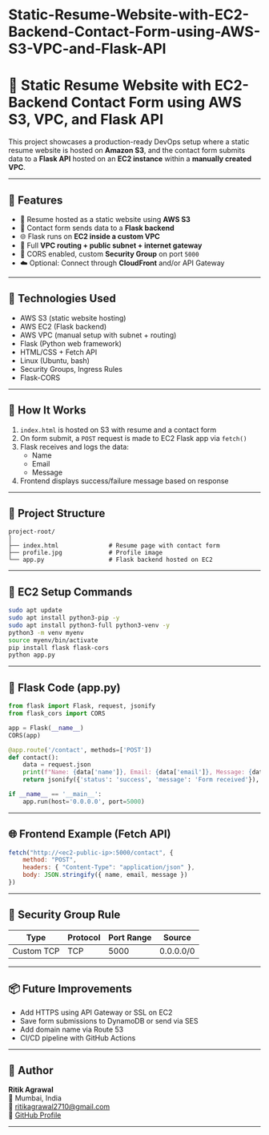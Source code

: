 # Static-Resume-Website-with-EC2-Backend-Contact-Form-using-AWS-S3-VPC-and-Flask-API

# 💼 Static Resume Website with EC2-Backend Contact Form using AWS S3, VPC, and Flask API

This project showcases a production-ready DevOps setup where a static resume website is hosted on **Amazon S3**, and the contact form submits data to a **Flask API** hosted on an **EC2 instance** within a **manually created VPC**.

---

## 🧠 Features

- 📄 Resume hosted as a static website using **AWS S3**
- 🧾 Contact form sends data to a **Flask backend**
- 🌐 Flask runs on **EC2 inside a custom VPC**
- 🔁 Full **VPC routing + public subnet + internet gateway**
- 🔐 CORS enabled, custom **Security Group** on port `5000`
- ☁️ Optional: Connect through **CloudFront** and/or API Gateway

---

## 🔧 Technologies Used

- AWS S3 (static website hosting)
- AWS EC2 (Flask backend)
- AWS VPC (manual setup with subnet + routing)
- Flask (Python web framework)
- HTML/CSS + Fetch API
- Linux (Ubuntu, bash)
- Security Groups, Ingress Rules
- Flask-CORS

---

## 🚀 How It Works

1. `index.html` is hosted on S3 with resume and a contact form
2. On form submit, a `POST` request is made to EC2 Flask app via `fetch()`
3. Flask receives and logs the data:
   - Name
   - Email
   - Message
4. Frontend displays success/failure message based on response

---

## 📁 Project Structure

```
project-root/
│
├── index.html              # Resume page with contact form
├── profile.jpg             # Profile image
└── app.py                  # Flask backend hosted on EC2
```

---

## 🧪 EC2 Setup Commands

```bash
sudo apt update
sudo apt install python3-pip -y
sudo apt install python3-full python3-venv -y
python3 -m venv myenv
source myenv/bin/activate
pip install flask flask-cors
python app.py
```

---

## 🐍 Flask Code (app.py)

```python
from flask import Flask, request, jsonify
from flask_cors import CORS

app = Flask(__name__)
CORS(app)

@app.route('/contact', methods=['POST'])
def contact():
    data = request.json
    print(f"Name: {data['name']}, Email: {data['email']}, Message: {data['message']}")
    return jsonify({'status': 'success', 'message': 'Form received'}), 200

if __name__ == '__main__':
    app.run(host='0.0.0.0', port=5000)
```

---

## 🌐 Frontend Example (Fetch API)

```js
fetch("http://<ec2-public-ip>:5000/contact", {
    method: "POST",
    headers: { "Content-Type": "application/json" },
    body: JSON.stringify({ name, email, message })
})
```

---

## 🔐 Security Group Rule

| Type       | Protocol | Port Range | Source       |
|------------|----------|------------|--------------|
| Custom TCP | TCP      | 5000       | 0.0.0.0/0    |

---

## 📦 Future Improvements

- Add HTTPS using API Gateway or SSL on EC2
- Save form submissions to DynamoDB or send via SES
- Add domain name via Route 53
- CI/CD pipeline with GitHub Actions

---

## 👤 Author

**Ritik Agrawal**  
📍 Mumbai, India  
📧 ritikagrawal2710@gmail.com  
🔗 [GitHub Profile](https://github.com/RitikAg2710)

---
